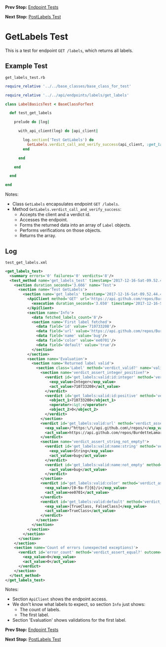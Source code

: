 <!--- GENERATED FILE, DO NOT EDIT --->
**Prev Stop:** [Endpoint Tests](./EndpointTests.md#endpoint-tests)

**Next Stop:** [PostLabels Test](./PostLabels.md#postlabels-test)


# GetLabels Test

This is a test for endpoint `GET /labels`, which returns all labels.

## Example Test

<code>get_labels_test.rb</code>
```ruby
require_relative '../../base_classes/base_class_for_test'

require_relative '../../api/endpoints/labels/get_labels'

class LabelBasicsTest < BaseClassForTest

  def test_get_labels

    prelude do |log|

      with_api_client(log) do |api_client|

        log.section('Test GetLabels') do
          GetLabels.verdict_call_and_verify_success(api_client, :get_labels)
        end

      end

    end

  end

end
```

Notes:

- Class `GetLabels` encapsulates endpoint `GET /labels`.
- Method `GetLabels.verdict_call_and_verify_success`:
  - Accepts the client and a verdict id.
  - Accesses the endpoint.
  - Forms the returned data into an array of `Label` objects.
  - Performs verifications on those objects.
  - Returns the array.

## Log

<code>test_get_labels.xml</code>
```xml
<get_labels_test>
  <summary errors='0' failures='0' verdicts='8'/>
  <test_method name='get_labels_test' timestamp='2017-12-16-Sat-09.52.44.418'>
    <section duration_seconds='3.666' name='Test'>
      <section name='Test GetLabels'>
        <section name='get_labels' timestamp='2017-12-16-Sat-09.52.44.418'>
          <ApiClient method='GET' url='https://api.github.com/repos/BurdetteLamar/CrashDummy/labels'>
            <execution duration_seconds='3.650' timestamp='2017-12-16-Sat-09.52.44.418'/>
          </ApiClient>
          <section name='Info'>
            <data fetched_labels_count='8'/>
            <section name='First label fetched'>
              <data field='id' value='710733208'/>
              <data field='url' value='https://api.github.com/repos/BurdetteLamar/CrashDummy/labels/bug'/>
              <data field='name' value='bug'/>
              <data field='color' value='ee0701'/>
              <data field='default' value='true'/>
            </section>
          </section>
          <section name='Evaluation'>
            <section name='Returned label valid'>
              <section class='Label' method='verdict_valid?' name='valid'>
                <section name='verdict_assert_integer_positive?'>
                  <verdict id='get_labels:valid:id:integer' method='verdict_assert_kind_of?' outcome='passed' volatile='false'>
                    <exp_value>Integer</exp_value>
                    <act_value>710733208</act_value>
                  </verdict>
                  <verdict id='get_labels:valid:id:positive' method='verdict_assert_operator?' outcome='passed' volatile='false'>
                    <object_1>710733208</object_1>
                    <operator>:&gt;</operator>
                    <object_2>0</object_2>
                  </verdict>
                </section>
                <verdict id='get_labels:valid:url' method='verdict_assert_match?' outcome='passed' volatile='false'>
                  <exp_value>/^https:\/\/api.github.com\/repos/</exp_value>
                  <act_value>https://api.github.com/repos/BurdetteLamar/CrashDummy/labels/bug</act_value>
                </verdict>
                <section name='verdict_assert_string_not_empty?'>
                  <verdict id='get_labels:valid:name:string' method='verdict_assert_kind_of?' outcome='passed' volatile='false'>
                    <exp_value>String</exp_value>
                    <act_value>bug</act_value>
                  </verdict>
                  <verdict id='get_labels:valid:name:not_empty' method='verdict_refute_empty?' outcome='passed' volatile='false'>
                    <act_value>bug</act_value>
                  </verdict>
                </section>
                <verdict id='get_labels:valid:color' method='verdict_assert_match?' outcome='passed' volatile='false'>
                  <exp_value>/[0-9a-f]{6}/i</exp_value>
                  <act_value>ee0701</act_value>
                </verdict>
                <verdict id='get_labels:valid:default' method='verdict_assert_includes?' outcome='passed' volatile='false'>
                  <exp_value>[TrueClass, FalseClass]</exp_value>
                  <act_value>TrueClass</act_value>
                </verdict>
              </section>
            </section>
          </section>
        </section>
      </section>
    </section>
    <section name='Count of errors (unexpected exceptions)'>
      <verdict id='error_count' method='verdict_assert_equal?' outcome='passed' volatile='true'>
        <exp_value>0</exp_value>
        <act_value>0</act_value>
      </verdict>
    </section>
  </test_method>
</get_labels_test>
```

Notes:

- Section `ApiClient` shows the endpoint access.
- We don't know what labels to expect, so section `Info` just shows:
  - The count of labels.
  - The first label.
- Section 'Evaluation' shows validations for the first label.

**Prev Stop:** [Endpoint Tests](./EndpointTests.md#endpoint-tests)

**Next Stop:** [PostLabels Test](./PostLabels.md#postlabels-test)


